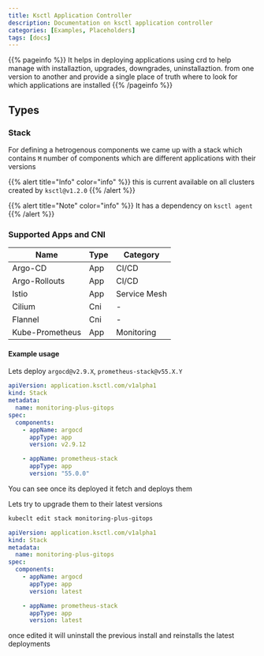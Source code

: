 ```yaml
---
title: Ksctl Application Controller
description: Documentation on ksctl application controller
categories: [Examples, Placeholders]
tags: [docs]
---
```


{{% pageinfo %}}
It helps in deploying applications using crd to help manage with installaztion, upgrades, downgrades, uninstallaztion. from one version to another and provide a single place of truth where to look for which applications are installed
{{% /pageinfo %}}

## Types

### Stack

For defining a hetrogenous components we came up with a stack which contains `M` number of components which are different applications with their versions

{{% alert title="Info" color="info" %}}
this is current available on all clusters created by `ksctl@v1.2.0`
{{% /alert %}}

{{% alert title="Note" color="info" %}}
It has a dependency on `ksctl agent`
{{% /alert %}}

### Supported Apps and CNI
| Name | Type | Category
|- | - | - |
| Argo-CD | App | CI/CD |
| Argo-Rollouts | App | CI/CD |
| Istio | App | Service Mesh |
| Cilium | Cni | - |
| Flannel | Cni | - |
| Kube-Prometheus | App | Monitoring |

#### Example usage

Lets deploy `argocd@v2.9.X`, `prometheus-stack@v55.X.Y`
```yaml
apiVersion: application.ksctl.com/v1alpha1
kind: Stack
metadata:
  name: monitoring-plus-gitops
spec:
  components:
    - appName: argocd
      appType: app
      version: v2.9.12

    - appName: prometheus-stack
      appType: app
      version: "55.0.0"
```

You can see once its deployed it fetch and deploys them

Lets try to upgrade them to their latest versions
```bash
kubeclt edit stack monitoring-plus-gitops
```

```yaml
apiVersion: application.ksctl.com/v1alpha1
kind: Stack
metadata:
  name: monitoring-plus-gitops
spec:
  components:
    - appName: argocd
      appType: app
      version: latest

    - appName: prometheus-stack
      appType: app
      version: latest
```

once edited it will uninstall the previous install and reinstalls the latest deployments
